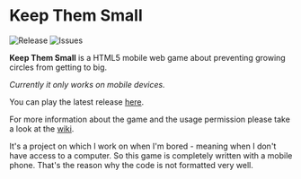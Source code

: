 # Keep Them Small
![Release](https://img.shields.io/github/release/siphalor/keep-them-small.svg)
![Issues](https://img.shields.io/github/issues/siphalor/keep-them-small.svg)

**Keep Them Small** is a HTML5 mobile web game about preventing growing circles from getting to big. 

*Currently it only works on mobile devices.*

You can play the latest release [here](https://siphalor.lima-city.de/kts/play.php).

For more information about the game and the usage permission please take a look at the [wiki](https://github.com/Siphalor/Keep-Them-Small/wiki). 

It's a project on which I work on when I'm bored - meaning when I don't have access to a computer. So this game is completely written with a mobile phone. That's the reason why the code is not formatted very well. 
